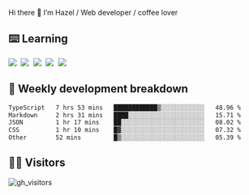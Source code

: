 
Hi there 👋 I’m Hazel / Web developer / coffee lover

## ⌨️ Learning

<samp>
 <a href="https://github.com/vuejs/core"><img src="https://api.iconify.design/logos:vue.svg" /></a>
  <a href="https://github.com/vuejs/core"><img src="https://api.iconify.design/logos:react.svg" /></a>
  <a href="https://github.com/vitejs/vite"><img src="https://api.iconify.design/logos:vitejs.svg" /></a>
  <a href="https://github.com/microsoft/TypeScript"><img src="https://api.iconify.design/logos:typescript-icon.svg" /></a> 
  <a href="https://github.com/unocss/unocss"><img src="https://api.iconify.design/logos:unocss.svg" /></a>
  

</samp>


## 🦀 Weekly development breakdown

<!--START_SECTION:waka-->

```txt
TypeScript   7 hrs 53 mins   ████████████▒░░░░░░░░░░░░   48.96 %
Markdown     2 hrs 31 mins   ████░░░░░░░░░░░░░░░░░░░░░   15.71 %
JSON         1 hr 17 mins    ██░░░░░░░░░░░░░░░░░░░░░░░   08.02 %
CSS          1 hr 10 mins    █▓░░░░░░░░░░░░░░░░░░░░░░░   07.32 %
Other        52 mins         █▒░░░░░░░░░░░░░░░░░░░░░░░   05.39 %
```

<!--END_SECTION:waka-->
## 👬🏻 Visitors

![gh_visitors](https://profile-counter.glitch.me/Hazel-Lin/count.svg)

